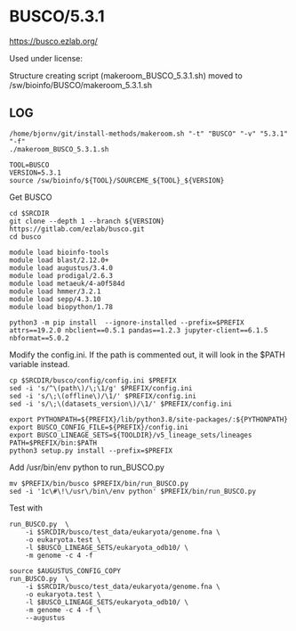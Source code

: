 BUSCO/5.3.1
===========

<https://busco.ezlab.org/>

Used under license:



Structure creating script (makeroom_BUSCO_5.3.1.sh) moved to /sw/bioinfo/BUSCO/makeroom_5.3.1.sh

LOG
---

    /home/bjornv/git/install-methods/makeroom.sh "-t" "BUSCO" "-v" "5.3.1" "-f"
    ./makeroom_BUSCO_5.3.1.sh

    TOOL=BUSCO
    VERSION=5.3.1
    source /sw/bioinfo/${TOOL}/SOURCEME_${TOOL}_${VERSION}

Get BUSCO

    cd $SRCDIR
    git clone --depth 1 --branch ${VERSION} https://gitlab.com/ezlab/busco.git 
    cd busco

    module load bioinfo-tools
    module load blast/2.12.0+
    module load augustus/3.4.0
    module load prodigal/2.6.3
    module load metaeuk/4-a0f584d
    module load hmmer/3.2.1
    module load sepp/4.3.10
    module load biopython/1.78
    
    python3 -m pip install  --ignore-installed --prefix=$PREFIX attrs==19.2.0 nbclient==0.5.1 pandas==1.2.3 jupyter-client==6.1.5 nbformat==5.0.2

Modify the config.ini. If the path is commented out, it will look in the $PATH variable instead.

    cp $SRCDIR/busco/config/config.ini $PREFIX
    sed -i 's/^\(path\)/\;\1/g' $PREFIX/config.ini
    sed -i 's/\;\(offline\)/\1/' $PREFIX/config.ini
    sed -i 's/\;\(datasets_version\)/\1/' $PREFIX/config.ini

    export PYTHONPATH=${PREFIX}/lib/python3.8/site-packages/:${PYTHONPATH}
    export BUSCO_CONFIG_FILE=${PREFIX}/config.ini
    export BUSCO_LINEAGE_SETS=${TOOLDIR}/v5_lineage_sets/lineages
    PATH=$PREFIX/bin:$PATH
    python3 setup.py install --prefix=$PREFIX

Add /usr/bin/env python to run_BUSCO.py

    mv $PREFIX/bin/busco $PREFIX/bin/run_BUSCO.py
    sed -i '1c\#\!\/usr\/bin\/env python' $PREFIX/bin/run_BUSCO.py

Test with 

    run_BUSCO.py  \
        -i $SRCDIR/busco/test_data/eukaryota/genome.fna \
        -o eukaryota.test \
        -l $BUSCO_LINEAGE_SETS/eukaryota_odb10/ \
        -m genome -c 4 -f

    source $AUGUSTUS_CONFIG_COPY
    run_BUSCO.py  \
        -i $SRCDIR/busco/test_data/eukaryota/genome.fna \
        -o eukaryota.test \
        -l $BUSCO_LINEAGE_SETS/eukaryota_odb10/ \
        -m genome -c 4 -f \
        --augustus


